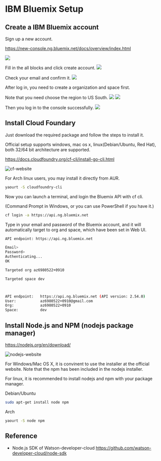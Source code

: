 # IBM Bluemix Setup



## Create a IBM Bluemix account

Sign up a new account.

https://new-console.ng.bluemix.net/docs/overview/index.html

![](pic/bluemix-signup.png)

Fill in the all blocks and click create account.
![](pic/bluemix-signup2.png)

Check your email and confirm it.
![](pic/bluemix-confirm.png)

After log in, you need to create a organization and space first.

Note that you need choose the region to US South.
![](pic/bluemix-org.png)
![](pic/bluemix-space.png)

Then you log in to the console successfully.
![](pic/bluemix-login.png)


## Install Cloud Foundary

Just download the required package and follow the steps to install it.

Official setup supports windows, mac os x, linux(Debian/Ubuntu, Red Hat), 
both 32/64 bit architecture are supported.

https://docs.cloudfoundry.org/cf-cli/install-go-cli.html

![cf-website](pic/cf-website.png)

For Arch linux users, you may install it directly from AUR.
```sh
yaourt -S cloudfoundry-cli
```

Now you can launch a terminal, and login the Bluemix API with cf cli. 

(Command Prompt in Windows, or you can use PowerShell if you have it.)

```sh
cf login -a https://api.ng.bluemix.net
```

Type in your email and password of the Bluemix account, 
and it will automatically target to org and space, 
which have been set in Web UI.

```sh
API endpoint: https://api.ng.bluemix.net

Email> 
Password> 
Authenticating...
OK

Targeted org az6980522+0910

Targeted space dev



API endpoint:   https://api.ng.bluemix.net (API version: 2.54.0)
User:           az6980522+0910@gmail.com
Org:            az6980522+0910
Space:          dev
```




## Install Node.js and NPM (nodejs package manager)

https://nodejs.org/en/download/

![nodejs-website](pic/nodejs-website.png)

For Windows/Mac OS X, 
it is convinent to use the installer at the official website.
Note that the npm has been included in the nodejs installer.

For linux, 
it is recommended to install nodejs and npm with your package manager.

Debian/Ubuntu
```sh
sudo apt-get install node npm
```
Arch
```sh
yaourt -S node npm
```


## Reference

* Node.js SDK of Watson-developer-cloud
	https://github.com/watson-developer-cloud/node-sdk


